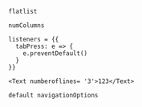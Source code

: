 ```
flatlist

numColumns 
```

```
listeners = {{
  tabPress: e => {
    e.preventDefault()
  }
}}

```

```
<Text numberoflines= '3'>123</Text>
```

```
default navigationOptions
```
